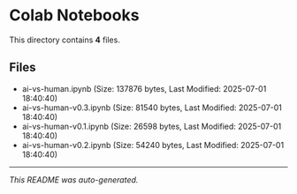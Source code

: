 # Colab Notebooks

This directory contains **4** files.

## Files

- ai-vs-human.ipynb (Size: 137876 bytes, Last Modified: 2025-07-01 18:40:40)
- ai-vs-human-v0.3.ipynb (Size: 81540 bytes, Last Modified: 2025-07-01 18:40:40)
- ai-vs-human-v0.1.ipynb (Size: 26598 bytes, Last Modified: 2025-07-01 18:40:40)
- ai-vs-human-v0.2.ipynb (Size: 54240 bytes, Last Modified: 2025-07-01 18:40:40)

---
*This README was auto-generated.*
